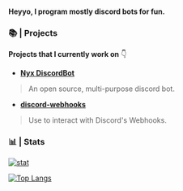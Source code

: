 #### Heyyo, I program mostly discord bots for fun.
 
### 📚 | Projects

**Projects that I currently work on** 👇
<br />

- [**Nyx DiscordBot**](https://github.com/nyx-team/nyx)

> An open source, multi-purpose discord bot.

- [**discord-webhooks**](https://github.com/loldonut/discord-webhooks)

> Use to interact with Discord's Webhooks.

### 📊 | Stats

[![stat](https://github-readme-stats.vercel.app/api?username=loldonut)](https://github.com/anuraghazra/github-readme-stats)

[![Top Langs](https://github-readme-stats.vercel.app/api/top-langs/?username=loldonut&layout=compact&exclude_repo=gitmanager)](https://github.com/anuraghazra/github-readme-stats)
